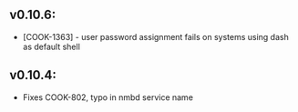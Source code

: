 ## v0.10.6:

* [COOK-1363] - user password assignment fails on systems using dash
  as default shell

## v0.10.4:

* Fixes COOK-802, typo in nmbd service name
